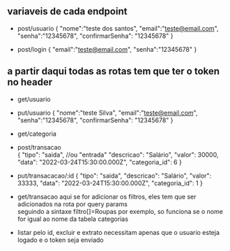 ## variaveis de cada endpoint

- post/usuario
  {
  "nome":"teste dos santos",
  "email":"teste@email.com",
  "senha":"12345678",
  "confirmarSenha": "12345678"
  }

- post/login
  {
  "email":"teste@email.com",
  "senha":"12345678"
  }

## a partir daqui todas as rotas tem que ter o token no header

- get/usuario

- put/usuario
  {
  "nome":"teste Silva",
  "email":"teste@email.com",
  "senha":"12345678",
  "confirmarSenha": "12345678"
  }

- get/categoria

- post/transacao  
  {
  "tipo": "saida", //ou "entrada"
  "descricao": "Salário",
  "valor": 30000,
  "data": "2022-03-24T15:30:00.000Z",
  "categoria_id": 6
  }

- put/transacacao/:id
  {
  "tipo": "saida",
  "descricao": "Salário",
  "valor": 33333,
  "data": "2022-03-24T15:30:00.000Z",
  "categoria_id": 1
  }

- get/transacao
  aqui se for adicionar os filtros, eles tem que ser adicionados na rota por query params  
  seguindo a sintaxe filtro[]=Roupas por exemplo, so funciona se o nome for igual ao
  nome da tabela categorias

- listar pelo id, excluir e extrato necessitam apenas que o usuario esteja logado e o token seja enviado
